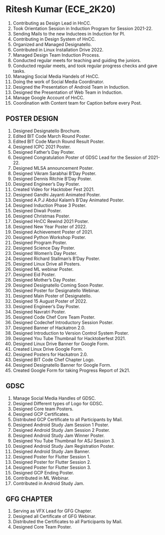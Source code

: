 # Ritesh Kumar (ECE_2K20)

1.	Contributing as Design Lead in HnCC.
2.	Took Orientation Session in Induction Program for Session 2021-22.
3.	Sending Mails to the new Inductees in Induction for PI.
4.	Contributing in Design System of HnCC.
5.	Organized and Managed Designatello.
6.	Contributed in Linux Installation Drive 2022.
7.	Managed Design Team Induction Process.
8.	Conducted regular meets for teaching and guiding the juniors.
9.	Conducted regular meets, and took regular progress checks and gave tasks.
10.	Managing Social Media Handels of HnCC.
11.	Doing the work of Social Media Coordinator.
12.	Designed the Presentation of Android Team in Induction.
13.	Designed the Presentation of Web Team in Induction.
14.	Manage Google Account of HnCC.
15.	Coordination with Content team for Caption before every Post.

## POSTER DESIGN
1.	Designed Designatello Brochure.
2.	Edited BIT Code March Round Poster.
3.	Edited BIT Code March Round Result Poster.
4.	Designed ICPC 2021 Poster.
5.	Designed Father’s Day Poster.
6.	Designed Congratulation Poster of GDSC Lead for the Session of 2021-22.
7.	Designed MLSA announcement Poster.
8.	Designed Vikram Sarabhai B’Day Poster.
9.	Designed Dennis Ritchie B’Day Poster.
10.	Designed Engineer’s Day Poster.
11.	Created Video for Hacktober Fest 2021.
12.	Designed Gandhi Jayanti Animated Poster.
13.	 Designed A.P.J Abdul Kalam’s B’Day Animated Poster.
14.	Designed Induction Phase 3 Poster.
15.	Designed Diwali Poster.
16.	Designed Christmas Poster.
17.	Designed HnCC Rewind 2021 Poster.
18.	Designed New Year Poster of 2022.
19.	Designed Achievement Poster of 2021.
20.	Designed Python Workshop Poster.
21.	Designed Program Poster.
22.	Designed Science Day Poster.
23.	Designed Women’s Day Poster.
24.	Designed Richard Stallman’s B’Day Poster.
25.	Designed Linux Drive all Posters.
26.	Designed ML webinar Poster.
27.	Designed Eid Poster.
28.	Designed Mother’s Day Poster.
29.	Designed Designatello Coming Soon Poster.
30.	Designed Poster for Designatello Webinar.
31.	Designed Main Poster of Designatello.
32.	Designed 15 August Poster of 2022.
33.	Designed Engineer’s Day Poster.
34.	Designed Navratri Poster.
35.	Designed Code Chef Core Team Poster.
36.	Designed Codechef Introductory Session Poster.
37.	Designed Banner of Hackatron 2.0.
38.	Designed Introduction to Version Control System Poster.
39.	Designed You Tube Thumbnail for Hacktoberfest 2021.
40.	Designed Linux Drive Banner for Google Form.
41.	Created Linux Drive Google Form.
42.	Designed Posters for Hackatron 2.0.
43.	Designed BIT Code Chef Chapter Logo.
44.	Designed Designatello Banner for Google Form. 
45.	Created Google Form for taking Progress Report of 2k21.

## GDSC
1.	Manage Social Media Handles of GDSC.
2.	Designed Different types of Logo for GDSC.
3.	Designed Core team Posters.
4.	Designed GCP Certificates.
5.	Distributed GCP Certificate to all Participants by Mail.
6.	Designed Android Study Jam Session 1 Poster.
7.	Designed Android Study Jam Session 2 Poster.
8.	Designed Android Study Jam Winner Poster.
9.	Designed You Tube Thumbnail for ASJ Session 3. 
10.	Designed Android Study Jam Registration Poster.
11.	Designed Android Study Jam Banner.
12.	Designed Poster for Flutter Session 1.
13.	Designed Poster for Flutter Session 2.
14.	Designed Poster for Flutter Session 3.
15.	Designed GCP Ending Poster.
16.	Contributed in ML Webinar.
17.	Contributed in Android Study Jam.

## GFG CHAPTER
1.	Serving as VFX Lead for GFG Chapter.
2.	Designed all Certificate of GFG Webinar.
3.	Distributed the Certificates to all Participants by Mail.  
4.	Designed Core Team Poster.

